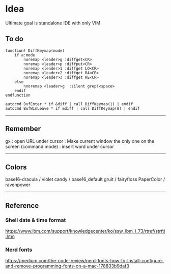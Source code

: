 # Idea
Ultimate goal is standalone IDE with only VIM

## To do

    function! DiffKeymap(mode)
        if a:mode
            noremap <leader>g :diffget<CR>
            noremap <leader>p :diffput<CR>
            noremap <leader>1 :diffget LO<CR>
            noremap <leader>2 :diffget BA<CR>
            noremap <leader>3 :diffget RE<CR>
        else
            nnoremap <leader>g  :silent grep!<space>
        endif
    endfunction

    autocmd BufEnter * if &diff | call DiffKeymap(1) | endif
    autocmd BufWinLeave * if &diff | call DiffKeymap(0) | endif
***

## Remember
gx : open URL under cursor
<C-w><C-o>: Make current window the only one on the screen
(command mode) <C-r><C-w> : insert word under cursor
***

## Colors
base16-dracula / violet
candy          / base16_default
gruit          / fairyfloss
PaperColor     / ravenpower
***

## Reference
### Shell date & time format
https://www.ibm.com/support/knowledgecenter/ko/ssw_ibm_i_73/rtref/strfti.htm

### Nerd fonts
https://medium.com/the-code-review/nerd-fonts-how-to-install-configure-and-remove-programming-fonts-on-a-mac-178833b9daf3
